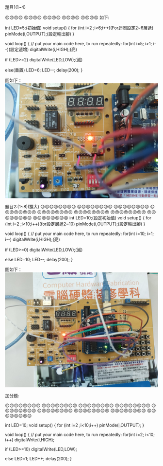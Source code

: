 題目1(1~4)

😠😠😠😠
😡😠😠😠
😠😡😠😠
😠😠😡😠
😠😠😠😡
如下:

int LED=5;(初始值)
void setup() {
 for (int i=2 ;i<6;i++)(For迴圈設定2~6層遞)
 pinMode(i,OUTPUT);(設定輸出腳)
}

void loop() {
  // put your main code here, to run repeatedly:
  for(int i=5; i>1; i--)(設定遞增)
    digitalWrite(i,HIGH);(亮)
    
  if (LED>=2)
   digitalWrite(LED,LOW);(滅)
     
  else(重置)
    LED=6;
    LED--;
   delay(200);
}

圖如下：![image](https://github.com/EN-PEN/LED-1-TO-4/blob/master/IMG20200915111514.jpg)


題目2:(1~8)(擴大)
😠😠😠😠😠😠😠😠
😡😠😠😠😠😠😠😠
😠😡😠😠😠😠😠😠
😠😠😡😠😠😠😠😠
😠😠😠😡😠😠😠😠
😠😠😠😠😡😠😠😠
😠😠😠😠😠😡😠😠
😠😠😠😠😠😠😡😠
😠😠😠😠😠😠😠😡
int LED=10;(設定初始值)
void setup() {
 for (int i=2 ;i<10;i++)(for設定層遞2~10)
 pinMode(i,OUTPUT);(設定輸出腳)
}

void loop() {
  // put your main code here, to run repeatedly:
  for(int i=10; i>1; i--)
    digitalWrite(i,HIGH);(亮)
    
  if (LED>=0)
   digitalWrite(LED,LOW);(滅)
     
  else
    LED=10;
    LED--;
   delay(200);
}

圖如下：![image](https://github.com/EN-PEN/LED-1-TO-4/blob/master/IMG20200915111230.jpg)

加分題: 

😠😠😠😠😠😠😠😠
😠😠😠😠😠😠😠😡
😠😠😠😠😠😠😡😠
😠😠😠😠😠😡😠😠
😠😠😠😠😡😠😠😠
😠😠😠😡😠😠😠😠
😠😠😡😠😠😠😠😠
😠😡😠😠😠😠😠😠
😡😠😠😠😠😠😠😠

int LED=10;
void setup() {
 for (int i=2 ;i<10;i++)
 pinMode(i,OUTPUT);
}

void loop() {
  // put your main code here, to run repeatedly:
  for(int i=2; i<10; i++)
    digitalWrite(i,HIGH);
    
  if (LED>=10)
   digitalWrite(LED,LOW);
     
  else
    LED=1;
    LED++;
   delay(200);
}

